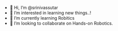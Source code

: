 - 👋 Hi, I’m @srinivassutar
- 👀 I’m interested in learning new things..!
- 🌱 I’m currently learning Robitics
- 💞️ I’m looking to collaborate on Hands-on Robotics.


<!---
srinivassutar/srinivassutar is a ✨ special ✨ repository because its `README.md` (this file) appears on your GitHub profile.
You can click the Preview link to take a look at your changes.
--->
